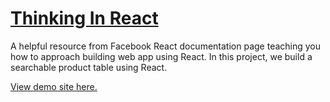# [Thinking In React](https://facebook.github.io/react/docs/thinking-in-react.html)

A helpful resource from Facebook React documentation page teaching you how to approach building web app using React. In this project, we build a searchable product table using React.

[View demo site here.](http://edwinchen.co/thinking_in_react/)
